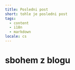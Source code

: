```yaml
---
title: Posledni post
short: tohle je posledni post
tags:
  - content
  - i18n
  - markdown
locale: cs
---
```

# sbohem z blogu

